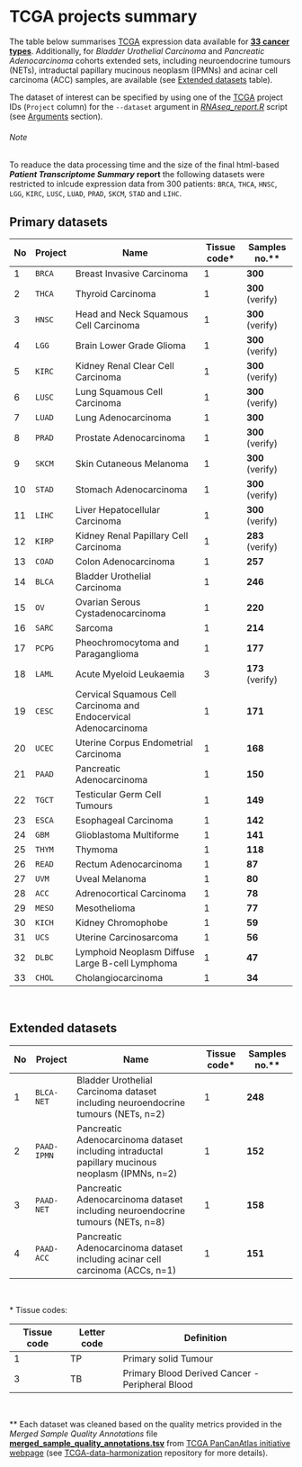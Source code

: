 # TCGA projects summary


The table below summarises [TCGA](https://portal.gdc.cancer.gov/) expression data available for **[33 cancer types](#primary-datasets)**. Additionally, for *Bladder Urothelial Carcinoma* and *Pancreatic Adenocarcinoma* cohorts extended sets, including neuroendocrine tumours (NETs), intraductal papillary mucinous neoplasm (IPMNs) and acinar cell carcinoma (ACC) samples, are available (see [Extended datasets](#extended-datasets) table).

The dataset of interest can be specified by using one of the [TCGA](https://portal.gdc.cancer.gov/) project IDs (`Project` column) for the `--dataset` argument in *[RNAseq_report.R](./rmd_files/RNAseq_report.R)* script (see [Arguments](./README.md#arguments) section).

###### Note

To readuce the data processing time and the size of the final html-based ***Patient Transcriptome Summary*** **report** the following datasets were restricted to inlcude expression data from 300 patients: `BRCA`, `THCA`, `HNSC`, 
`LGG`, `KIRC`, `LUSC`, `LUAD`, `PRAD`, `SKCM`, `STAD` and `LIHC`.

## Primary datasets

No | Project | Name | Tissue code\* | Samples no.\**
------------ | ------------ | ------------ | ------------ | ------------
1 | `BRCA`  | Breast Invasive Carcinoma | 1 | **300**
2 | `THCA`  | Thyroid Carcinoma | 1 | **300** (verify)
3 | `HNSC`  | Head and Neck Squamous Cell Carcinoma | 1 | **300** (verify)
4 | `LGG`   | Brain Lower Grade Glioma | 1 | **300** (verify)
5 | `KIRC`  | Kidney Renal Clear Cell Carcinoma | 1 | **300** (verify)
6 | `LUSC`  | Lung Squamous Cell Carcinoma | 1 | **300** (verify)
7 | `LUAD`  | Lung Adenocarcinoma | 1 | **300**
8 | `PRAD`  | Prostate Adenocarcinoma | 1 | **300** (verify)
9 | `SKCM`  | Skin Cutaneous Melanoma | 1 | **300** (verify)
10 | `STAD`  | Stomach Adenocarcinoma | 1 | **300** (verify)
11 | `LIHC`  | Liver Hepatocellular Carcinoma | 1 | **300** (verify)
12 | `KIRP`  | Kidney Renal Papillary Cell Carcinoma | 1 | **283** (verify)
13 | `COAD`  | Colon Adenocarcinoma | 1 | **257**
14 | `BLCA`  | Bladder Urothelial Carcinoma | 1 | **246**
15 | `OV`    | Ovarian Serous Cystadenocarcinoma | 1 | **220**
16 | `SARC`  | Sarcoma | 1 | **214**
17 | `PCPG`  | Pheochromocytoma and Paraganglioma | 1 | **177**
18 | `LAML`  | Acute Myeloid Leukaemia | 3 | **173** (verify)
19 | `CESC`  | Cervical Squamous Cell Carcinoma and Endocervical Adenocarcinoma | 1 | **171**
20 | `UCEC`  | Uterine Corpus Endometrial Carcinoma | 1 | **168**
21 | `PAAD`  | Pancreatic Adenocarcinoma | 1 | **150**
22 | `TGCT`  | Testicular Germ Cell Tumours | 1 | **149**
23 | `ESCA`  | Esophageal Carcinoma | 1 | **142**
24 | `GBM`   | Glioblastoma Multiforme | 1 | **141**
25 | `THYM`  | Thymoma | 1 | **118**
26 | `READ`  | Rectum Adenocarcinoma | 1 | **87**
27 | `UVM`   | Uveal Melanoma | 1 | **80**
28 | `ACC`   | Adrenocortical Carcinoma | 1 | **78**
29 | `MESO`  | Mesothelioma | 1 | **77**
30 | `KICH`  | Kidney Chromophobe | 1 | **59**
31 | `UCS`   | Uterine Carcinosarcoma | 1 | **56**
32 | `DLBC`  | Lymphoid Neoplasm Diffuse Large B-cell Lymphoma | 1 | **47**
33 | `CHOL`  | Cholangiocarcinoma | 1 | **34**
<br />

## Extended datasets

No | Project | Name | Tissue code\* | Samples no.\**
------------ | ------------ | ------------ | ------------ | ------------
1 | `BLCA-NET`  | Bladder Urothelial Carcinoma dataset including neuroendocrine tumours (NETs, n=2) | 1 | **248**
2 | `PAAD-IPMN`  | Pancreatic Adenocarcinoma dataset including intraductal papillary mucinous neoplasm (IPMNs, n=2) | 1 | **152**
3 | `PAAD-NET`  | Pancreatic Adenocarcinoma dataset including neuroendocrine tumours (NETs, n=8) | 1 | **158**
4 | `PAAD-ACC`  | Pancreatic Adenocarcinoma dataset including acinar cell carcinoma (ACCs, n=1) | 1 | **151**
<br />

\* Tissue codes:

Tissue code | Letter code | Definition
------------ | ------------ | ------------
1 | TP  | Primary solid Tumour
3 | TB  | Primary Blood Derived Cancer - Peripheral Blood
<br />

\** Each dataset was cleaned based on the quality metrics provided in the *Merged Sample Quality Annotations* file **[merged_sample_quality_annotations.tsv](http://api.gdc.cancer.gov/data/1a7d7be8-675d-4e60-a105-19d4121bdebf)** from [TCGA PanCanAtlas initiative webpage](https://gdc.cancer.gov/about-data/publications/pancanatlas) (see [TCGA-data-harmonization](https://github.com/umccr/TCGA-data-harmonization/tree/master/expression/README.md#data-clean-up) repository for more details).
 
 